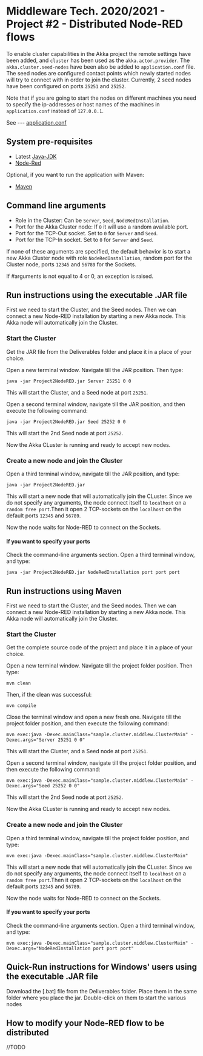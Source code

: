 # Middleware Tech. 2020/2021 - Project #2 - Distributed Node-RED flows

To enable cluster capabilities in the Akka project the remote settings have been added, and `cluster` has been used as the `akka.actor.provider`. The `akka.cluster.seed-nodes` have been also be added to `application.conf` file.
The seed nodes are configured contact points which newly started nodes will try to connect with in order to join the cluster. Currently, 2 seed nodes have been configured on ports `25251` and `25252`.

Note that if you are going to start the nodes on different machines you need to specify the ip-addresses or host names of the machines in `application.conf` instead of `127.0.0.1`.

See --- [application.conf](src/main/resources/application.conf)

## System pre-requisites
- Latest [Java-JDK](https://www.oracle.com/it/java/technologies/javase-downloads.html)
- [Node-Red](https://nodered.org/)

Optional, if you want to run the application with Maven:

- [Maven](http://maven.apache.org/download.cgi) 

## Command line arguments
- Role in the Cluster: Can be `Server`, `Seed`, `NodeRedInstallation`.
- Port for the Akka Cluster node: If `0` it will use a random available port.
- Port for the TCP-Out socket. Set to `0` for `Server` and `Seed`. 
- Port for the TCP-In socket. Set to `0` for `Server` and `Seed`.

If none of these arguments are specified, the default behavior is to start a new Akka Cluster node with role `NodeRedInstallation`, random port for the Cluster node, ports `12345` and `56789` for the Sockets.

If #arguments is not equal to 4 or 0, an exception is raised.

## Run instructions using the executable .JAR file

First we need to start the Cluster, and the Seed nodes. Then we can connect a new Node-RED installation by starting a new Akka node. This Akka node will automatically join the Cluster.

### Start the Cluster

Get the JAR file from the Deliverables folder and place it in a place of your choice.

Open a new terminal window. Navigate till the JAR position. Then type:

    java -jar Project2NodeRED.jar Server 25251 0 0

This will start the Cluster, and a Seed node at port `25251`.

Open a second terminal window, navigate till the JAR position, and then execute the following command:

    java -jar Project2NodeRED.jar Seed 25252 0 0

This will start the 2nd Seed node at port `25252`.

Now the Akka CLuster is running and ready to accept new nodes.

### Create a new node and join the Cluster

Open a third terminal window, navigate till the JAR position, and type:

    java -jar Project2NodeRED.jar

This will start a new node that will automatically join the CLuster. Since we do not specify any arguments, the node connect itself to `localhost` on a `random free port`.Then it open 2 TCP-sockets on the `localhost` on the default ports `12345` and `56789`.

Now the node waits for Node-RED to connect on the Sockets.

#### If you want to specify your ports

Check the command-line arguments section. Open a third terminal window, and type:

    java -jar Project2NodeRED.jar NodeRedInstallation port port port

## Run instructions using Maven

First we need to start the Cluster, and the Seed nodes. Then we can connect a new Node-RED installation by starting a new Akka node. This Akka node will automatically join the Cluster.

### Start the Cluster

Get the complete source code of the project and place it in a place of your choice.

Open a new terminal window. Navigate till the project folder position. Then type:

    mvn clean

Then, if the clean was successful:

    mvn compile

Close the terminal window and open a new fresh one. Navigate till the project folder position, and then execute the following command:

    mvn exec:java -Dexec.mainClass="sample.cluster.middlew.ClusterMain" -Dexec.args="Server 25251 0 0"

This will start the Cluster, and a Seed node at port `25251`.

Open a second terminal window, navigate till the project folder position, and then execute the following command:

    mvn exec:java -Dexec.mainClass="sample.cluster.middlew.ClusterMain" -Dexec.args="Seed 25252 0 0"

This will start the 2nd Seed node at port `25252`.

Now the Akka CLuster is running and ready to accept new nodes.

### Create a new node and join the Cluster

Open a third terminal window, navigate till the project folder position, and type:

    mvn exec:java -Dexec.mainClass="sample.cluster.middlew.ClusterMain"

This will start a new node that will automatically join the CLuster. Since we do not specify any arguments, the node connect itself to `localhost` on a `random free port`.Then it open 2 TCP-sockets on the `localhost` on the default ports `12345` and `56789`.

Now the node waits for Node-RED to connect on the Sockets.

#### If you want to specify your ports

Check the command-line arguments section. Open a third terminal window, and type:

    mvn exec:java -Dexec.mainClass="sample.cluster.middlew.ClusterMain" -Dexec.args="NodeRedInstallation port port port"

## Quick-Run instructions for Windows' users using the executable .JAR file

Download the [.bat] file from the Deliverables folder. Place them in the same folder where you place the jar. Double-click on them to start the various nodes

## How to modify your Node-RED flow to be distributed

//TODO
